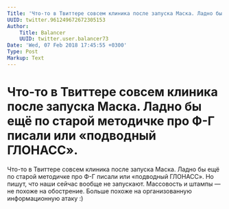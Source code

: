 ```yaml
---
Title: 'Что-то в Твиттере совсем клиника после запуска Маска. Ладно бы ещё по старой методичке про Ф-Г писали или «подводный ГЛОНАСС».'
UUID: twitter.961249672672305153
Author:
    Title: Balancer
    UUID: twitter.user.balancer73
Date: 'Wed, 07 Feb 2018 17:45:55 +0300'
Type: Post
Markup: Text
---
```


# Что-то в Твиттере совсем клиника после запуска Маска. Ладно бы ещё по старой методичке про Ф-Г писали или «подводный ГЛОНАСС».

Что-то в Твиттере совсем клиника после запуска Маска. Ладно
бы ещё по старой методичке про Ф-Г писали или «подводный
ГЛОНАСС». Но пишут, что наши сейчас вообще не запускают.
Массовость и штампы — не похоже на обострение. Больше похоже
на организованную информационную атаку :)